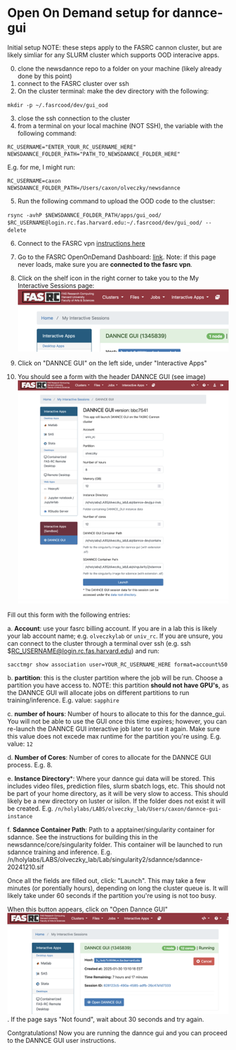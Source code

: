 # Open On Demand setup for dannce-gui

Initial setup
NOTE: these steps apply to the FASRC cannon cluster, but are likely simliar for any SLURM cluster which supports OOD interacive apps.

0. clone the newsdannce repo to a folder on your machine (likely already done by this point)
1. connect to the FASRC cluster over ssh
2. On the cluster terminal: make the dev directory with the following:

`mkdir -p ~/.fasrcood/dev/gui_ood`

3. close the ssh connection to the cluster
4. from a terminal on your local machine (NOT SSH), the variable with the following command:
```
RC_USERNAME="ENTER_YOUR_RC_USERNAME_HERE"
NEWSDANNCE_FOLDER_PATH="PATH_TO_NEWSDANNCE_FOLDER_HERE"
```
E.g. for me, I might run:
```
RC_USERNAME=caxon
NEWSDANNCE_FOLDER_PATH=/Users/caxon/olveczky/newsdannce
```

5. Run the following command to upload the OOD code to the clustser:

`rsync -avhP $NEWSDANNCE_FOLDER_PATH/apps/gui_ood/ $RC_USERNAME@login.rc.fas.harvard.edu:~/.fasrcood/dev/gui_ood/ --delete`

6. Connect to the FASRC vpn [instructions here](https://docs.rc.fas.harvard.edu/kb/vpn-setup/)

7. Go to the FASRC OpenOnDemand Dashboard: [link](https://rcood.rc.fas.harvard.edu). Note: if this page never loads, make sure you are **connected to the fasrc vpn**.
8. Click on the shelf icon in the right corner to take you to the My Interactive Sessions page:![shelf icon](resources/shelf_icon.png)
9. Click on "DANNCE GUI" on the left side, under "Interactive Apps"
10. You should see a form with the header DANNCE GUI (see image) ![dannce gui form](resources/dannce_gui_form.png)

Fill out this form with the following entries:

a. **Account**: use your fasrc billing account. If you are in a lab this is likely your lab account name; e.g. `olveczkylab` or `univ_rc`. If you are unsure, you can connect to the cluster through a terminal over ssh (e.g. ssh $RC_USERNAME@login.rc.fas.harvard.edu) and run:

```
sacctmgr show association user=YOUR_RC_USERNAME_HERE format=account%50
```

b. **partition**: this is the cluster partition where the job will be run. Choose a partition you have access to. NOTE: this partition **should not have GPU's**, as the DANNCE GUI will allocate jobs on different partitions to run training/inference. E.g. value: `sapphire`

c. **number of hours**: Number of hours to allocate to this for the dannce_gui. You will not be able to use the GUI once this time expires; however, you can re-launch the DANNCE GUI interactive job later to use it again. Make sure this value does not excede max runtime for the partition you're using. E.g. value: `12`

d. **Number of Cores**: Number of cores to allocate for the DANNCE GUI process. E.g. 8.

e. **Instance Directory***: Where your dannce gui data will be stored. This includes video files, prediction files, slurm sbatch logs, etc. This should not be part of your home directory, as it will be very slow to access. This should likely be a new directory on luster or isilon. If the folder does not exist it will be created. E.g. `/n/holylabs/LABS/olveczky_lab/Users/caxon/dannce-gui-instance`

f. **Sdannce Container Path**: Path to a apptainer/singularity container for sdannce. See the instructions for building this in the newsdannce/core/singularity folder. This container will be launched to run sdannce training and inference. E.g. /n/holylabs/LABS/olveczky_lab/Lab/singularity2/sdannce/sdannce-20241210.sif


Once all the fields are filled out, click: "Launch". This may take a few minutes (or porentially hours), depending on long the cluster queue is. It will likely take under 60 seconds if the partition you're using is not too busy.

When this button appears, click on "Open Dannce GUI" ![open dannce gui button](resources/open_dannce_gui.png). If the page says "Not found", wait about 30 seconds and try again.

Contgratulations! Now you are running the dannce gui and you can proceed to the DANNCE GUI user instructions.
